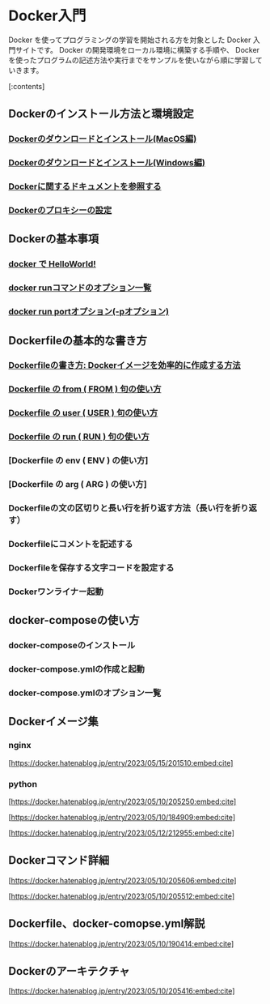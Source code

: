 ﻿


# Docker入門

Docker を使ってプログラミングの学習を開始される方を対象とした Docker 入門サイトです。 Docker の開発環境をローカル環境に構築する手順や、 Docker を使ったプログラムの記述方法や実行までをサンプルを使いながら順に学習していきます。

[:contents]




## Dockerのインストール方法と環境設定

### [Dockerのダウンロードとインストール(MacOS編)](https://minegishirei.hatenablog.com/entry/2023/09/03/143528)

### [Dockerのダウンロードとインストール(Windows編)](https://minegishirei.hatenablog.com/entry/2023/09/04/115946)

### [Dockerに関するドキュメントを参照する](https://minegishirei.hatenablog.com/entry/2023/09/03/184308)

### [Dockerのプロキシーの設定](https://minegishirei.hatenablog.com/entry/2023/09/05/120827)




## Dockerの基本事項

### [docker で HelloWorld!](https://minegishirei.hatenablog.com/entry/2023/09/06/100027)

### [docker runコマンドのオプション一覧](https://minegishirei.hatenablog.com/entry/2023/05/09/095603)

### [docker run portオプション(-pオプション)](https://minegishirei.hatenablog.com/entry/2023/09/07/120532)



## Dockerfileの基本的な書き方

### [Dockerfileの書き方: Dockerイメージを効率的に作成する方法](https://minegishirei.hatenablog.com/entry/2023/09/11/102313)


### [Dockerfile の from ( FROM ) 句の使い方](https://minegishirei.hatenablog.com/entry/2023/09/12/111814)

### [Dockerfile の user ( USER ) 句の使い方](https://minegishirei.hatenablog.com/entry/2023/09/12/113541)

### [Dockerfile の run ( RUN ) 句の使い方](https://minegishirei.hatenablog.com/entry/2023/09/14/102912)


### [Dockerfile の env ( ENV ) の使い方]

### [Dockerfile の arg ( ARG ) の使い方]


### Dockerfileの文の区切りと長い行を折り返す方法（長い行を折り返す）

### Dockerfileにコメントを記述する

### Dockerfileを保存する文字コードを設定する

### Dockerワンライナー起動





## docker-composeの使い方

### docker-composeのインストール

### docker-compose.ymlの作成と起動

### docker-compose.ymlのオプション一覧






## Dockerイメージ集

### nginx

[https://docker.hatenablog.jp/entry/2023/05/15/201510:embed:cite]



### python


[https://docker.hatenablog.jp/entry/2023/05/10/205250:embed:cite]



[https://docker.hatenablog.jp/entry/2023/05/10/184909:embed:cite]



[https://docker.hatenablog.jp/entry/2023/05/12/212955:embed:cite]








## Dockerコマンド詳細


[https://docker.hatenablog.jp/entry/2023/05/10/205606:embed:cite]



[https://docker.hatenablog.jp/entry/2023/05/10/205512:embed:cite]


## Dockerfile、docker-comopse.yml解説



[https://docker.hatenablog.jp/entry/2023/05/10/190414:embed:cite]




## Dockerのアーキテクチャ


[https://docker.hatenablog.jp/entry/2023/05/10/205416:embed:cite]

